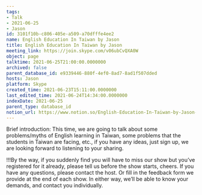 ```yaml
---
tags:
- Talk
- 2021-06-25
- Jason
id: 3101f10b-c806-405e-a509-a70dfffe4ee2
name: English Education In Taiwan by Jason
title: English Education In Taiwan by Jason
meeting_link: https://join.skype.com/v06ubCvQXA0W
object: page
talktime: 2021-06-25T21:00:00.0000000
archived: false
parent_database_id: e9339446-880f-4ef0-8ad7-8ad1f507dded
hosts: Jason
platform: Skype
created_time: 2021-06-23T15:11:00.0000000
last_edited_time: 2021-06-24T14:34:00.0000000
indexDate: 2021-06-25
parent_type: database_id
notion_url: https://www.notion.so/English-Education-In-Taiwan-by-Jason-3101f10bc806405ea509a70dfffe4ee2
---
```




Brief introduction: This time, we are going to talk about some problems/myths of English learning in Taiwan, some problems that the students in Taiwan are facing, etc., if you have any ideas, just sign up, we are looking forward to listening to your sharing.

!!!By the way, if you suddenly find you will have to miss our show but you’ve registered for it already, please tell us before the show starts, cheers.
If you have any questions, please contact the host. Or fill in the feedback form we provide at the end of each show. In either way, we’ll be able to know your demands, and contact you individually.

